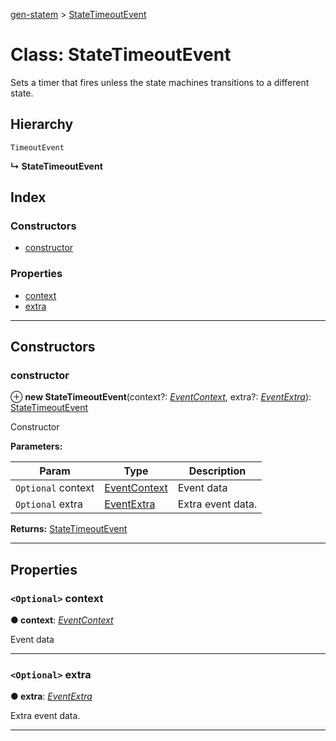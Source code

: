 [gen-statem](../README.md) > [StateTimeoutEvent](../classes/statetimeoutevent.md)

# Class: StateTimeoutEvent

Sets a timer that fires unless the state machines transitions to a different state.

## Hierarchy

 `TimeoutEvent`

**↳ StateTimeoutEvent**

## Index

### Constructors

* [constructor](statetimeoutevent.md#constructor)

### Properties

* [context](statetimeoutevent.md#context)
* [extra](statetimeoutevent.md#extra)

---

## Constructors

<a id="constructor"></a>

###  constructor

⊕ **new StateTimeoutEvent**(context?: *[EventContext](../#eventcontext)*, extra?: *[EventExtra](../#eventextra)*): [StateTimeoutEvent](statetimeoutevent.md)

Constructor

**Parameters:**

| Param | Type | Description |
| ------ | ------ | ------ |
| `Optional` context | [EventContext](../#eventcontext) |  Event data |
| `Optional` extra | [EventExtra](../#eventextra) |  Extra event data. |

**Returns:** [StateTimeoutEvent](statetimeoutevent.md)

___

## Properties

<a id="context"></a>

### `<Optional>` context

**● context**: *[EventContext](../#eventcontext)*

Event data

___
<a id="extra"></a>

### `<Optional>` extra

**● extra**: *[EventExtra](../#eventextra)*

Extra event data.

___

